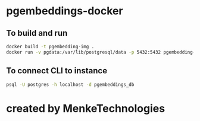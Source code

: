 # pgembeddings-docker

## To build and run

```sh
docker build -t pgembedding-img .
docker run -v pgdata:/var/lib/postgresql/data -p 5432:5432 pgembedding-img
```

## To connect CLI to instance

```sh
psql -U postgres -h localhost -d pgembeddings_db
```
# created by MenkeTechnologies

